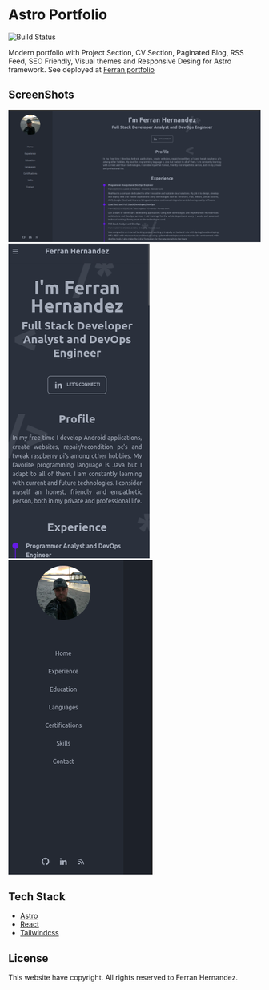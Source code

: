 # Astro Portfolio
![Build Status](https://github.com/Ferranv3/astro-portfolio/actions/workflows/frontend-ci.yml/badge.svg?branch=main)

Modern portfolio with Project Section, CV Section, Paginated Blog, RSS Feed, SEO Friendly, Visual themes and Responsive Desing for Astro framework. See deployed at [Ferran portfolio](https://www.ferranv3.com/)

## ScreenShots
![screenshotDesktop](/public/screenshotDesktop.png)
![screenshotMenuMobile](/public/screenshotMenuMobile.png)
![screenshotMobile](/public/screenshotMobile.png)

## Tech Stack

- [Astro](https://astro.build)
- [React](https://es.react.dev/)
- [Tailwindcss](https://tailwindcss.com/)

## License

This website have copyright. All rights reserved to Ferran Hernandez.